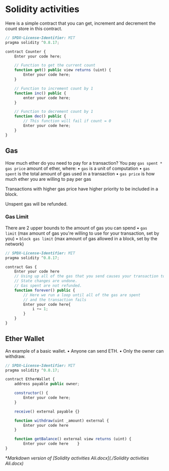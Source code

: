 # Solidity activities

Here is a simple contract that you can get, increment and decrement the count store in this contract.

```javascript Solidity
// SPDX-License-Identifier: MIT
pragma solidity ^0.8.17;

contract Counter {
    Enter your code here;

    // Function to get the current count
    function get() public view returns (uint) {
        Enter your code here;
    }

    // Function to increment count by 1
    function inc() public {
        enter your code here;
    }

    // Function to decrement count by 1
    function dec() public {
        // This function will fail if count = 0
        Enter your code here;
    }
}
```

## Gas

How much ether do you need to pay for a transaction?
You pay `gas spent * gas price` amount of ether, where:
	•	`gas` is a unit of computation
	•	`gas spent` is the total amount of gas used in a transaction
	•	`gas price` is how much ether you are willing to pay per gas

Transactions with higher gas price have higher priority to be included in a block.

Unspent gas will be refunded.

### Gas Limit

There are 2 upper bounds to the amount of gas you can spend
	•	`gas limit` (max amount of gas you're willing to use for your transaction, set by you)
	•	`block gas limit` (max amount of gas allowed in a block, set by the network)

```javascript Solidity
// SPDX-License-Identifier: MIT
pragma solidity ^0.8.17;

contract Gas {
    Enter your code here
    // Using up all of the gas that you send causes your transaction to fail.
    // State changes are undone.
    // Gas spent are not refunded.
    function forever() public {
        // Here we run a loop until all of the gas are spent
        // and the transaction fails
        Enter your code here{
            i += 1;
        }
    }
}
```

## Ether Wallet

An example of a basic wallet.
	•	Anyone can send ETH.
	•	Only the owner can withdraw.

```javascript Solidity
// SPDX-License-Identifier: MIT
pragma solidity ^0.8.17;

contract EtherWallet {
    address payable public owner;

    constructor() {
        Enter your code here;
    }

    receive() external payable {}

    function withdraw(uint _amount) external {
        Enter your code here
    }

    function getBalance() external view returns (uint) {
        Enter your code here    }
}
```

**Markdown version of [Solidity activities Ali.docx](./Solidity activities Ali.docx)*
